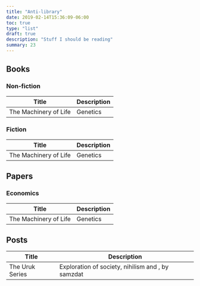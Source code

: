 ```yaml
---
title: "Anti-library"
date: 2019-02-14T15:36:09-06:00
toc: true
type: "list"
draft: true
description: "Stuff I should be reading"
summary: 23
---
```


## Books

### Non-fiction

| Title | Description |
|-|-|
| The Machinery of Life | Genetics |

### Fiction

| Title | Description |
|-|-|
| The Machinery of Life | Genetics |


## Papers

### Economics 

| Title | Description |
|-|-|
| The Machinery of Life | Genetics |


## Posts

| Title | Description |
|-|-|
| The Uruk Series| Exploration of society, nihilism and , by samzdat |